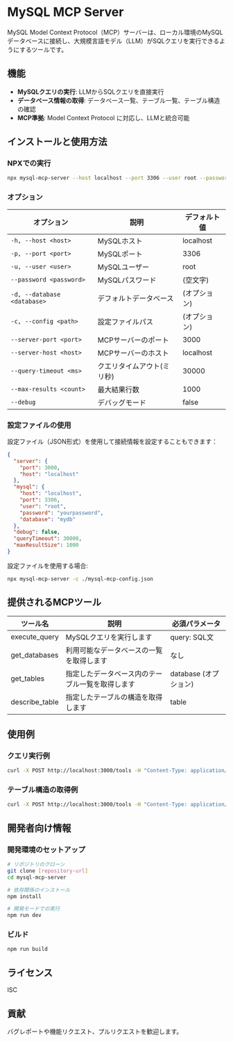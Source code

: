 # MySQL MCP Server

MySQL Model Context Protocol（MCP）サーバーは、ローカル環境のMySQLデータベースに接続し、大規模言語モデル（LLM）がSQLクエリを実行できるようにするツールです。

## 機能

- **MySQLクエリの実行**: LLMからSQLクエリを直接実行
- **データベース情報の取得**: データベース一覧、テーブル一覧、テーブル構造の確認
- **MCP準拠**: Model Context Protocol に対応し、LLMと統合可能

## インストールと使用方法

### NPXでの実行

```bash
npx mysql-mcp-server --host localhost --port 3306 --user root --password yourpassword --database mydb
```

### オプション

| オプション | 説明 | デフォルト値 |
|----------|------|-------------|
| `-h, --host <host>` | MySQLホスト | localhost |
| `-p, --port <port>` | MySQLポート | 3306 |
| `-u, --user <user>` | MySQLユーザー | root |
| `--password <password>` | MySQLパスワード | (空文字) |
| `-d, --database <database>` | デフォルトデータベース | (オプション) |
| `-c, --config <path>` | 設定ファイルパス | (オプション) |
| `--server-port <port>` | MCPサーバーのポート | 3000 |
| `--server-host <host>` | MCPサーバーのホスト | localhost |
| `--query-timeout <ms>` | クエリタイムアウト(ミリ秒) | 30000 |
| `--max-results <count>` | 最大結果行数 | 1000 |
| `--debug` | デバッグモード | false |

### 設定ファイルの使用

設定ファイル（JSON形式）を使用して接続情報を設定することもできます：

```json
{
  "server": {
    "port": 3000,
    "host": "localhost"
  },
  "mysql": {
    "host": "localhost",
    "port": 3306,
    "user": "root",
    "password": "yourpassword",
    "database": "mydb"
  },
  "debug": false,
  "queryTimeout": 30000,
  "maxResultSize": 1000
}
```

設定ファイルを使用する場合:

```bash
npx mysql-mcp-server -c ./mysql-mcp-config.json
```

## 提供されるMCPツール

| ツール名 | 説明 | 必須パラメータ |
|---------|------|-------------|
| execute_query | MySQLクエリを実行します | query: SQL文 |
| get_databases | 利用可能なデータベースの一覧を取得します | なし |
| get_tables | 指定したデータベース内のテーブル一覧を取得します | database (オプション) |
| describe_table | 指定したテーブルの構造を取得します | table |

## 使用例

### クエリ実行例

```bash
curl -X POST http://localhost:3000/tools -H "Content-Type: application/json" -d '{"tool":"execute_query","arguments":{"query":"SELECT * FROM users LIMIT 5"}}'
```

### テーブル構造の取得例

```bash
curl -X POST http://localhost:3000/tools -H "Content-Type: application/json" -d '{"tool":"describe_table","arguments":{"table":"users"}}'
```

## 開発者向け情報

### 開発環境のセットアップ

```bash
# リポジトリのクローン
git clone [repository-url]
cd mysql-mcp-server

# 依存関係のインストール
npm install

# 開発モードでの実行
npm run dev
```

### ビルド

```bash
npm run build
```

## ライセンス

ISC

## 貢献

バグレポートや機能リクエスト、プルリクエストを歓迎します。
